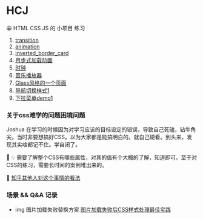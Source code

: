 # HCJ

:grinning: HTML CSS JS 的 小项目 练习




1. [transition](./HCJ_demo/transition/)  
2. [animation](http://htmlpreview.github.io/?https://github.com/Joshua-leyer/HCJ_note/blob/master/HCJ_demo/animation/animation.html) 
3. [inverted_border_card](http://htmlpreview.github.io/?https://github.com/Joshua-leyer/HCJ_note/blob/master/HCJ_demo/inverted_border_card/index.html) 
4. [月步式加载动画](http://htmlpreview.github.io/?https://github.com/Joshua-leyer/HCJ_note/blob/master/HCJ_demo/月步式加载动画/index.html) 
5. [时钟](https://github.com/Joshua-leyer/HCJ_note/blob/master/HCJ_demo/timeClock)
6. [音乐播放器](https://github.com/Joshua-leyer/HCJ_note/blob/master/HCJ_demo/music-player) 
7. [Glass风格的一个页面](http://htmlpreview.github.io/?https://github.com/Joshua-leyer/HCJ_note/blob/master/HCJ_demo/GlassWebsite/V1/index.html)
8. [导航切换样式1](http://htmlpreview.github.io/?https://github.com/Joshua-leyer/HCJ_note/blob/master/HCJ_demo/导航切换样式1/index.html) 
9. [下拉菜单demo1]()
<!-- ![Card Preview](https://github.com/Joshua-leyer/HCJ_note/tree/master/HCJ_demo/inverted_border_card/assets/cardPreview.png "Card Preview") -->

### 关于css难学的问题困境问题

  Joshua 在学习的时候因为对学习应该的目标设定的错误，导致自己死磕，钻牛角尖。当时非要想搞好CSS。以为大家都是能搞明白的。就自己硬看。到头来，发现其实啥都记不住。学自闭了。

  :rabbit: :bulb: 需要了解整个CSS有哪些属性，对其的值有个大概的了解，知道即可。至于对CSS的练习，需要长时间的案例堆出来的。

  :page_with_curl: [知乎其他人对这个事情的看法](https://www.zhihu.com/question/66167982/answer/1160351616)



### 场景 && Q&A 记录

- img 图片加载失败替换方案 
    [图片加载失败后CSS样式处理最佳实践](https://www.zhangxinxu.com/wordpress/2020/10/css-style-image-load-fail/)